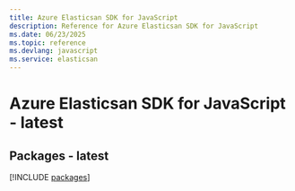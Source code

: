 ```yaml
---
title: Azure Elasticsan SDK for JavaScript
description: Reference for Azure Elasticsan SDK for JavaScript
ms.date: 06/23/2025
ms.topic: reference
ms.devlang: javascript
ms.service: elasticsan
---
```

# Azure Elasticsan SDK for JavaScript - latest
## Packages - latest
[!INCLUDE [packages](elasticsan-index.md)]